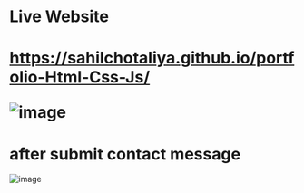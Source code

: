 <h1>Live Website<h1> 

https://sahilchotaliya.github.io/portfolio-Html-Css-Js/


![image](https://github.com/sahilchotaliya/portfolio-Html-Css-Js/assets/51098526/c17b9407-8acf-4d46-a94d-c76ca56c8ad9)

<h1>
  after submit contact message
</h1>

![image](https://github.com/sahilchotaliya/portfolio-Html-Css-Js/assets/51098526/de2688a9-1628-4a81-8d42-6ad203c7d75b)

